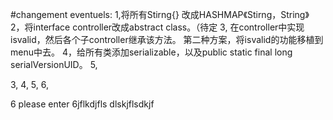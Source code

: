#changement eventuels:
1,将所有Stirng{} 改成HASHMAP《Stirng，String》
2，将interface controller改成abstract class。（待定
3, 在controller中实现isvalid，然后各个子controller继承该方法。
第二种方案，将isvalid的功能移植到menu中去。
4，给所有类添加serializable，以及public static final long serialVersionUID。
5, 

3, 
4,
5,
6,

6
please enter 6jflkdjfls
dlskjflsdkjf
